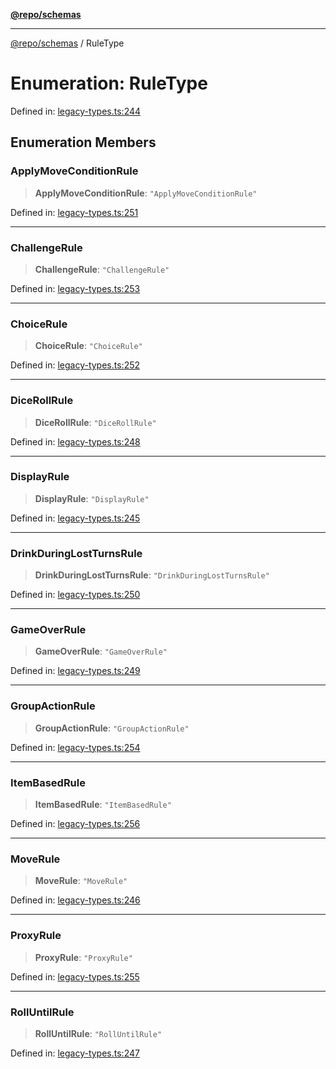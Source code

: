 [**@repo/schemas**](../README.md)

***

[@repo/schemas](../README.md) / RuleType

# Enumeration: RuleType

Defined in: [legacy-types.ts:244](https://github.com/alexqguo/drinking-board-game-v3/blob/c1651f3f11d4ae3776e0b160a33032601da6e0ad/packages/schemas/src/legacy-types.ts#L244)

## Enumeration Members

### ApplyMoveConditionRule

> **ApplyMoveConditionRule**: `"ApplyMoveConditionRule"`

Defined in: [legacy-types.ts:251](https://github.com/alexqguo/drinking-board-game-v3/blob/c1651f3f11d4ae3776e0b160a33032601da6e0ad/packages/schemas/src/legacy-types.ts#L251)

***

### ChallengeRule

> **ChallengeRule**: `"ChallengeRule"`

Defined in: [legacy-types.ts:253](https://github.com/alexqguo/drinking-board-game-v3/blob/c1651f3f11d4ae3776e0b160a33032601da6e0ad/packages/schemas/src/legacy-types.ts#L253)

***

### ChoiceRule

> **ChoiceRule**: `"ChoiceRule"`

Defined in: [legacy-types.ts:252](https://github.com/alexqguo/drinking-board-game-v3/blob/c1651f3f11d4ae3776e0b160a33032601da6e0ad/packages/schemas/src/legacy-types.ts#L252)

***

### DiceRollRule

> **DiceRollRule**: `"DiceRollRule"`

Defined in: [legacy-types.ts:248](https://github.com/alexqguo/drinking-board-game-v3/blob/c1651f3f11d4ae3776e0b160a33032601da6e0ad/packages/schemas/src/legacy-types.ts#L248)

***

### DisplayRule

> **DisplayRule**: `"DisplayRule"`

Defined in: [legacy-types.ts:245](https://github.com/alexqguo/drinking-board-game-v3/blob/c1651f3f11d4ae3776e0b160a33032601da6e0ad/packages/schemas/src/legacy-types.ts#L245)

***

### DrinkDuringLostTurnsRule

> **DrinkDuringLostTurnsRule**: `"DrinkDuringLostTurnsRule"`

Defined in: [legacy-types.ts:250](https://github.com/alexqguo/drinking-board-game-v3/blob/c1651f3f11d4ae3776e0b160a33032601da6e0ad/packages/schemas/src/legacy-types.ts#L250)

***

### GameOverRule

> **GameOverRule**: `"GameOverRule"`

Defined in: [legacy-types.ts:249](https://github.com/alexqguo/drinking-board-game-v3/blob/c1651f3f11d4ae3776e0b160a33032601da6e0ad/packages/schemas/src/legacy-types.ts#L249)

***

### GroupActionRule

> **GroupActionRule**: `"GroupActionRule"`

Defined in: [legacy-types.ts:254](https://github.com/alexqguo/drinking-board-game-v3/blob/c1651f3f11d4ae3776e0b160a33032601da6e0ad/packages/schemas/src/legacy-types.ts#L254)

***

### ItemBasedRule

> **ItemBasedRule**: `"ItemBasedRule"`

Defined in: [legacy-types.ts:256](https://github.com/alexqguo/drinking-board-game-v3/blob/c1651f3f11d4ae3776e0b160a33032601da6e0ad/packages/schemas/src/legacy-types.ts#L256)

***

### MoveRule

> **MoveRule**: `"MoveRule"`

Defined in: [legacy-types.ts:246](https://github.com/alexqguo/drinking-board-game-v3/blob/c1651f3f11d4ae3776e0b160a33032601da6e0ad/packages/schemas/src/legacy-types.ts#L246)

***

### ProxyRule

> **ProxyRule**: `"ProxyRule"`

Defined in: [legacy-types.ts:255](https://github.com/alexqguo/drinking-board-game-v3/blob/c1651f3f11d4ae3776e0b160a33032601da6e0ad/packages/schemas/src/legacy-types.ts#L255)

***

### RollUntilRule

> **RollUntilRule**: `"RollUntilRule"`

Defined in: [legacy-types.ts:247](https://github.com/alexqguo/drinking-board-game-v3/blob/c1651f3f11d4ae3776e0b160a33032601da6e0ad/packages/schemas/src/legacy-types.ts#L247)
